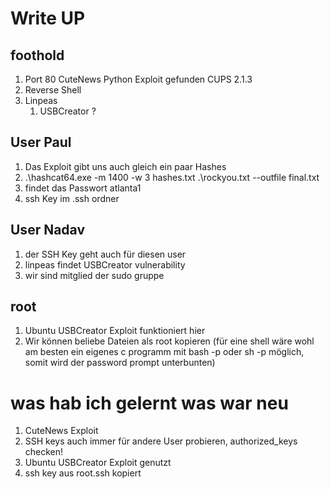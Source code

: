 # Write UP
## foothold

1. Port 80 CuteNews Python Exploit gefunden  CUPS 2.1.3
2. Reverse Shell
3. Linpeas
	1. USBCreator ?



## User Paul

1. Das Exploit gibt uns auch gleich ein paar Hashes
2. .\hashcat64.exe -m 1400 -w 3 hashes.txt .\rockyou.txt --outfile final.txt
3. findet das Passwort atlanta1
4. ssh Key im .ssh ordner


## User Nadav
1. der SSH Key geht auch für diesen user
2. linpeas findet USBCreator vulnerability
3. wir sind mitglied der sudo gruppe


## root
1. Ubuntu USBCreator Exploit funktioniert hier
2. Wir können beliebe Dateien als root kopieren (für eine shell wäre wohl am besten ein eigenes c programm mit bash -p oder sh -p möglich, somit wird der password prompt unterbunten)




# was hab ich gelernt was war neu
1. CuteNews Exploit
2. SSH keys auch immer für andere User probieren, authorized_keys checken!
3. Ubuntu USBCreator Exploit genutzt
4. ssh key aus root\.ssh kopiert